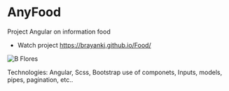 # AnyFood

Project Angular on information food

- Watch project https://brayankj.github.io/Food/

![B Flores](https://repository-images.githubusercontent.com/321895910/72e32600-3f98-11eb-9e19-0839438187d0)

Technologies: Angular, Scss, Bootstrap
use of componets, Inputs, models, pipes, pagination, etc..
